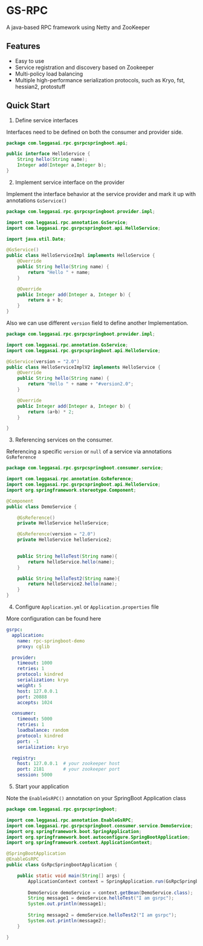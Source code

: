 # GS-RPC
A java-based RPC framework using Netty and ZooKeeper

## Features
* Easy to use
* Service registration and discovery based on Zookeeper
* Multi-policy load balancing
* Multiple high-performance serialization protocols, such as Kryo, fst, hessian2, protostuff

## Quick Start
1. Define service interfaces

Interfaces need to be defined on both the consumer and provider side.
```java
package com.leggasai.rpc.gsrpcspringboot.api;

public interface HelloService {
    String hello(String name);
    Integer add(Integer a,Integer b);
}
```

2. Implement service interface on the provider

Implement the interface behavior at the service provider and mark it up with annotations `GsService()`
```java
package com.leggasai.rpc.gsrpcspringboot.provider.impl;

import com.leggasai.rpc.annotation.GsService;
import com.leggasai.rpc.gsrpcspringboot.api.HelloService;

import java.util.Date;

@GsService()
public class HelloServiceImpl implements HelloService {
    @Override
    public String hello(String name) {
        return "Hello " + name;
    }

    @Override
    public Integer add(Integer a, Integer b) {
        return a + b;
    }
}
```

Also we can use different `version` field to define another Implementation.
```java
package com.leggasai.rpc.gsrpcspringboot.provider.impl;

import com.leggasai.rpc.annotation.GsService;
import com.leggasai.rpc.gsrpcspringboot.api.HelloService;

@GsService(version = "2.0")
public class HelloServiceImplV2 implements HelloService {
    @Override
    public String hello(String name) {
        return "Hello " + name + "#version2.0";
    }

    @Override
    public Integer add(Integer a, Integer b) {
        return (a+b) * 2;
    }

}
```

3. Referencing services on the consumer.

Referencing a specific `version` or `null` of a service via annotations `GsReference`
```java
package com.leggasai.rpc.gsrpcspringboot.consumer.service;

import com.leggasai.rpc.annotation.GsReference;
import com.leggasai.rpc.gsrpcspringboot.api.HelloService;
import org.springframework.stereotype.Component;

@Component
public class DemoService {

    @GsReference()
    private HelloService helloService;

    @GsReference(version = "2.0")
    private HelloService helloService2;
    

    public String helloTest(String name){
        return helloService.hello(name);
    }

    public String helloTest2(String name){
        return helloService2.hello(name);
    }
}

```
4. Configure `Application.yml` or `Application.properties` file

More configuration can be found here
```yaml
gsrpc:
  application:
    name: rpc-springboot-demo
    proxy: cglib

  provider:
    timeout: 1000
    retries: 1
    protocol: kindred
    serialization: kryo
    weight: 5
    host: 127.0.0.1
    port: 20888
    accepts: 1024

  consumer:
    timeout: 5000
    retries: 1
    loadbalance: random
    protocol: kindred
    port: -1
    serialization: kryo

  registry:
    host: 127.0.0.1  # your zookeeper host
    port: 2181       # your zookeeper port
    session: 5000


```

5. Start your application

Note the `EnableGsRPC()` annotation on your SpringBoot Application class  
```java
package com.leggasai.rpc.gsrpcspringboot;

import com.leggasai.rpc.annotation.EnableGsRPC;
import com.leggasai.rpc.gsrpcspringboot.consumer.service.DemoService;
import org.springframework.boot.SpringApplication;
import org.springframework.boot.autoconfigure.SpringBootApplication;
import org.springframework.context.ApplicationContext;

@SpringBootApplication
@EnableGsRPC
public class GsRpcSpringbootApplication {

    public static void main(String[] args) {
        ApplicationContext context = SpringApplication.run(GsRpcSpringbootApplication.class, args);
        
        DemoService demoService = context.getBean(DemoService.class);
        String message1 = demoService.helloTest("I am gsrpc");
        System.out.println(message1);
        
        String message2 = demoService.helloTest2("I am gsrpc");
        System.out.println(message2);
    }

}

```
